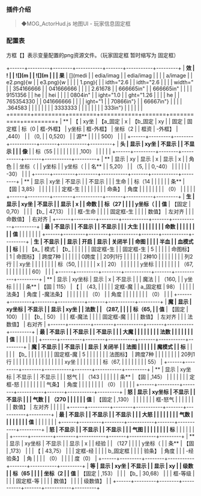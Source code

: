 ### **插件介绍**

> ◆MOG_ActorHud.js 地图UI - 玩家信息固定框

### **配置表**

方框【】表示变量配置的png资源文件。（玩家固定框 暂时缩写为 固定框）

+------+---------+--------+-----------+-------+-----------+---------+
| **效 | !       |        | ![](m     |       | ![](m     |         |
| 果** | [](medi |        | edia/imag |       | edia/imag |         |
|      | a/image |        | e2.png){w |       | e3.png){w |         |
|      | 1.png){ |        | idth="2.6 |       | idth="2.6 |         |
|      | width=" |        | 354166666 |       | 041666666 |         |
|      | 2.61678 |        | 666665in" |       | 666665in" |         |
|      | 9151356 |        | he        |       | hei       |         |
|      | 0804in" |        | ight="1.0 |       | ght="1.26 |         |
|      | he      |        | 765354330 |       | 041666666 |         |
|      | ight="1 |        | 70866in"} |       | 66667in"} |         |
|      | .364583 |        |           |       |           |         |
|      | 3333333 |        |           |       |           |         |
|      | 333in"} |        |           |       |           |         |
+======+=========+========+===========+=======+===========+=========+
| **   | 【      | xy坐   | 【a_固定  | x     | 【b_固定  | xy      |
| 固定 | 固定框  | 标（0  | 框-外框】 | y坐标 | 框-外框】 | 坐标（2 |
| 框资 | -外框】 | ,440） |           | （0,  |           | 0,520） |
| 源** |         |        |           | 500） |           |         |
+------+---------+--------+-----------+-------+-----------+---------+
| **头 | 显示    | xy坐   | 不显示    |       | 不显示    |         |
| 像** |         | 标（55 |           |       |           |         |
|      |         | ,100） |           |       |           |         |
+------+---------+--------+-----------+-------+-----------+---------+
| **   | 显示    | xy     | 显示      | x     | 显示      | x       |
| 角色 |         | 坐标（ |           | y坐标 |           | y坐标（ |
| 名** |         | 5,20） |           | （5,  |           | 0,-40） |
|      |         |        |           | -30） |           |         |
+------+---------+--------+-----------+-------+-----------+---------+
| **   | 显示    | xy坐   | 不显示    |       | 不显示    |         |
| 生命 |         | 标（14 |           |       |           |         |
| 条** | 【固    | 3,85） |           |       |           |         |
|      | 定框-生 |        |           |       |           |         |
|      | 命条】  | 角度   |           |       |           |         |
|      |         | （0）  |           |       |           |         |
+------+---------+--------+-----------+-------+-----------+---------+
| **生 | 显示    | xy坐   | 不显示    |       | 显示      | x       |
| 命数 |         | 标（27 |           |       |           | y坐标（ |
| 值** | 【固定  | 0,70） |           |       | 【b_      | 47,13） |
|      | 框-生命 |        |           |       | 固定框-生 |         |
|      | 数值】  | 左对齐 |           |       | 命数值】  | 右对齐  |
+------+---------+--------+-----------+-------+-----------+---------+
| **最 | 不显示  |        | 不显示    |       | 不显示    |         |
| 大生 |         |        |           |       |           |         |
| 命数 |         |        |           |       |           |         |
| 值** |         |        |           |       |           |         |
+------+---------+--------+-----------+-------+-----------+---------+
| **生 | 不显示  |        | 显示      | 开启  | 显示      | 关闭半  |
| 命图 |         |        |           | 半血  |           | 血模式  |
| 标** |         |        | 【a_      | 模式  | 【b_      |         |
|      |         |        | 固定框-生 |       | 固定框-生 | 5       |
|      |         |        | 命图标】  | 1     | 命图标】  | 跨度7种 |
|      |         |        |           | 0跨度 |           | 20列1行 |
|      |         |        |           | 2种10 |           |         |
|      |         |        |           | 列2行 |           | xy坐    |
|      |         |        |           |       |           | 标（50, |
|      |         |        |           | x     |           | 20）    |
|      |         |        |           | y坐标 |           |         |
|      |         |        |           | （67, |           |         |
|      |         |        |           | 60）  |           |         |
+------+---------+--------+-----------+-------+-----------+---------+
| **   | 显示    | xy坐标 | 显示      | x     | 不显示    |         |
| 魔法 |         | （160, |           | y坐标 |           |         |
| 条** | 【固    | 115）  | 【        | （43, |           |         |
|      | 定框-魔 |        | a_固定框  | 98）  |           |         |
|      | 法条】  | 角度   | -魔法条】 |       |           |         |
|      |         | （0）  |           | 角度  |           |         |
|      |         |        |           | （0） |           |         |
+------+---------+--------+-----------+-------+-----------+---------+
| **魔 | 显示    | xy坐标 | 不显示    |       | 显示      | xy坐    |
| 法数 |         | （287, |           |       |           | 标（65, |
| 值** | 【固定  | 100）  |           |       | 【b_      | 50）    |
|      | 框-魔法 |        |           |       | 固定框-魔 |         |
|      | 数值】  | 左对齐 |           |       | 法数值】  | 右对齐  |
+------+---------+--------+-----------+-------+-----------+---------+
| **最 | 不显示  |        | 不显示    |       | 不显示    |         |
| 大魔 |         |        |           |       |           |         |
| 法数 |         |        |           |       |           |         |
| 值** |         |        |           |       |           |         |
+------+---------+--------+-----------+-------+-----------+---------+
| **魔 | 不显示  |        | 不显示    |       | 显示      | 关闭半  |
| 法图 |         |        |           |       |           | 魔模式  |
| 标** |         |        |           |       | 【b_      |         |
|      |         |        |           |       | 固定框-魔 | 5       |
|      |         |        |           |       | 法图标】  | 跨度7种 |
|      |         |        |           |       |           | 20列1行 |
|      |         |        |           |       |           |         |
|      |         |        |           |       |           | xy坐    |
|      |         |        |           |       |           | 标（67, |
|      |         |        |           |       |           | 55）    |
+------+---------+--------+-----------+-------+-----------+---------+
| **   | 显示    | xy坐标 | 不显示    |       | 不显示    |         |
| 怒气 |         | （143  |           |       |           |         |
| 条** | 【固    | ,145） |           |       |           |         |
|      | 定框-怒 |        |           |       |           |         |
|      | 气条】  | 角度   |           |       |           |         |
|      |         | （0）  |           |       |           |         |
+------+---------+--------+-----------+-------+-----------+---------+
| **怒 | 显示    | xy坐标 | 不显示    |       | 不显示    |         |
| 气数 |         | （270  |           |       |           |         |
| 值** | 【固定  | ,130） |           |       |           |         |
|      | 框-怒气 |        |           |       |           |         |
|      | 数值】  | 左对齐 |           |       |           |         |
+------+---------+--------+-----------+-------+-----------+---------+
| **最 | 不显示  |        | 不显示    |       | 不显示    |         |
| 大怒 |         |        |           |       |           |         |
| 气数 |         |        |           |       |           |         |
| 值** |         |        |           |       |           |         |
+------+---------+--------+-----------+-------+-----------+---------+
| **怒 | 不显示  |        | 不显示    |       | 不显示    |         |
| 气图 |         |        |           |       |           |         |
| 标** |         |        |           |       |           |         |
+------+---------+--------+-----------+-------+-----------+---------+
| **   | 显示    | xy坐标 | 不显示    |       | 显示      | x       |
| 经验 |         | （127  |           |       |           | y坐标（ |
| 条** | 【固    | ,173） |           |       | 【        | 43,75） |
|      | 定框-经 |        |           |       | b_固定框  |         |
|      | 验条】  | 角度   |           |       | -经验条】 | 角      |
|      |         | （0）  |           |       |           | 度（0） |
+------+---------+--------+-----------+-------+-----------+---------+
| **等 | 显示    | xy坐   | 不显示    |       | 显示      | xy      |
| 级数 |         | 标（65 |           |       |           | 坐标（2 |
| 值** | 【固定  | ,153） |           |       | 【b_      | 30,68） |
|      | 框-等级 |        |           |       | 固定框-等 |         |
|      | 数值】  |        |           |       | 级数值】  |         |
+------+---------+--------+-----------+-------+-----------+---------+
